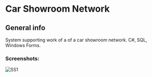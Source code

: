 # Car Showroom Network
## General info
System supporting work of a of a car showroom network. C#, SQL, Windows Forms.
### Screenshots:
![SS1](https://ibb.co/wSYT2NT)
